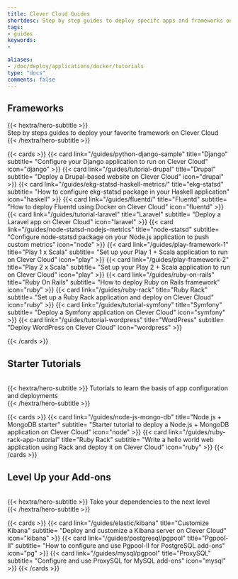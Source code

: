 ```yaml
---
title: Clever Cloud Guides
shortdesc: Step by step guides to deploy specifc apps and frameworks on Clever Cloud
tags:
- guides
keywords:
- 

aliases:
- /doc/deploy/applications/docker/tutorials
type: "docs"
comments: false
---
```

## Frameworks

<div class="mb-12">
{{< hextra/hero-subtitle >}}
<br>
  Step by steps guides to deploy your favorite framework on Clever Cloud&nbsp;<br class="sm:block hidden" />
{{< /hextra/hero-subtitle >}}
</div>

{{< cards >}}
  {{< card link="/guides/python-django-sample" title="Django" subtitle= "Configure your Django application to run on Clever Cloud" icon="django" >}}
  {{< card link="/guides/tutorial-drupal" title="Drupal" subtitle= "Deploy a Drupal-based website on Clever Cloud" icon="drupal" >}}
  {{< card link="/guides/ekg-statsd-haskell-metrics/" title="ekg-statsd" subtitle= "How to configure ekg-statsd package in your Haskell application" icon="haskell" >}}
  {{< card link="/guides/fluentd/" title="Fluentd" subtitle= "How to deploy Fluentd using Docker on Clever Cloud" icon="fluentd" >}}
  {{< card link="/guides/tutorial-laravel" title="Laravel" subtitle= "Deploy a Laravel app on Clever Cloud" icon="laravel" >}}
  {{< card link="/guides/node-statsd-nodejs-metrics" title="node-statsd" subtitle= "Configure node-statsd package on your Node.js application to push custom metrics" icon="node" >}}
  {{< card link="/guides/play-framework-1" title="Play 1 x Scala" subtitle= "Set up your Play 1 + Scala application to run on Clever Cloud" icon="play" >}}
  {{< card link="/guides/play-framework-2" title="Play 2 x Scala" subtitle= "Set up your Play 2 + Scala application to run on Clever Cloud" icon="play" >}}
  {{< card link="/guides/ruby-on-rails" title="Ruby On Rails" subtitle= "How to deploy Ruby on Rails framework" icon="ruby" >}}
  {{< card link="/guides/ruby-rack" title="Ruby Rack" subtitle= "Set up a Ruby Rack application and deploy on Clever Cloud" icon="ruby" >}}
  {{< card link="/guides/tutorial-symfony" title="Symfony" subtitle= "Deploy a Symfony application on Clever Cloud" icon="symfony" >}}
  {{< card link="/guides/tutorial-wordpress" title="WordPress" subtitle= "Deploy WordPress on Clever Cloud" icon="wordpress" >}}
  
{{< /cards >}}

## Starter Tutorials

<br>
<div class="mb-12">
{{< hextra/hero-subtitle >}}
  Tutorials to learn the basis of app configuration and deployments&nbsp;<br class="sm:block hidden" />
{{< /hextra/hero-subtitle >}}
</div>

{{< cards >}}
 {{< card link="/guides/node-js-mongo-db" title="Node.js + MongoDB starter" subtitle= "Starter tutorial to deploy a Node.js + MongoDB application on Clever Cloud" icon="node" >}}
 {{< card link="/guides/ruby-rack-app-tutorial" title="Ruby Rack" subtitle= "Write a hello world web application using Rack and deploy it on Clever Cloud" icon="ruby" >}}
{{< /cards >}}

## Level Up your Add-ons

<br>
<div class="mb-12">
{{< hextra/hero-subtitle >}}
  Take your dependencies to the next level&nbsp;<br class="sm:block hidden" />
{{< /hextra/hero-subtitle >}}
</div>

{{< cards >}}
 {{< card link="/guides/elastic/kibana" title="Customize Kibana" subtitle= "Deploy and customize a Kibana server on Clever Cloud" icon="kibana" >}}
 {{< card link="/guides/postgresql/pgpool" title="Pgpool-II" subtitle= "How to configure and use Pgpool-II for PostgreSQL add-ons" icon="pg" >}}
 {{< card link="/guides/mysql/pgpool" title="ProxySQL" subtitle= "Configure and use ProxySQL for MySQL add-ons" icon="mysql" >}}
{{< /cards >}}